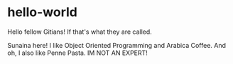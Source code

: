 # hello-world


Hello fellow Gitians! If that's what they are called. 

Sunaina here! I like Object Oriented Programming and Arabica Coffee. And oh, I also like Penne Pasta.
IM NOT AN EXPERT!
